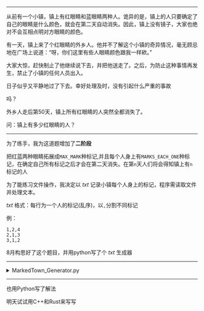 ***
从前有一个小镇，镇上有红眼睛和蓝眼睛两种人。诡异的是，镇上的人只要确定了自己的眼睛是什么颜色，就会在第二天自动消失。因此，镇上没有镜子，大家也绝对不会互相点明对方眼睛的颜色。

有一天，镇上来了个红眼睛的外乡人。他并不了解这个小镇的奇异情况，毫无顾忌地在广场上说道：“呀，你们这里有些人眼睛颜色跟我一样欸。”

大家大惊，赶快制止了他继续说下去，并把他送走了。之后，为防止这种事情再发生，禁止了小镇的任何人员出入。

日子似乎又平静地过了下去。幸好处理及时，没有引起什么严重的事故

吗？

外乡人走后第50天，镇上所有红眼睛的人突然全都消失了。

问：镇上有多少红眼睛的人？
***
为了练手，我为这道题增加了**二阶段**

把红蓝两种眼睛拓展成`MAX_MARK`种标记,并且每个人身上有`MARKS_EACH_ONE`种标记，在确定自己所有标记之后才会在第二天消失。在第`n`天人们将会得知镇上有`n`标记的人

为了能练习文件操作，我决定以 *txt* 记录小镇每个人身上的标记，程序需读取文件并处理文本。

*txt* 格式：每行为一个人的标记(乱序)，以`,`分割不同标记

例：

```
1,2,4
2,1,3
3,1,2
```

8月构思好了这个题目，并用python写了个 *txt* 生成器

***

<details>
<summary>MarkedTown_Generator.py</summary>

```python
import os,random,sys
from itertools import count

MAX_TRIES = 10000
REPORT = 500
MAX_MARK = 10
MARKS_EACH_ONE = 3
POPULATION = 1000

tries = 0       
while True:
    tries += 1
    if tries%REPORT == 0:
        print(f'has tried for {tries} times')
    marks = '\n'.join(
        ','.join(map(str,random.sample(range(1, MAX_MARK + 1), MARKS_EACH_ONE)))
        for _ in range(POPULATION)
    )
    if tries == MAX_TRIES:
        print('generate不了一点 :(')
        sys.exit()
    if set(range(1, MAX_MARK + 1)) == set(int(b) for a in marks.split('\n') for b in a.split(',')):
        print(f'succeed in {tries} times')
        break


for n in count(1):
    filename = f"MarkedTown_{n:02d}.txt"
    if not os.path.exists(filename):
        with open(filename, 'w', encoding='utf-8') as f:
            f.write(marks)
        break
```

</details>

***

也用Python写了解法

明天试试用C++和Rust来写写